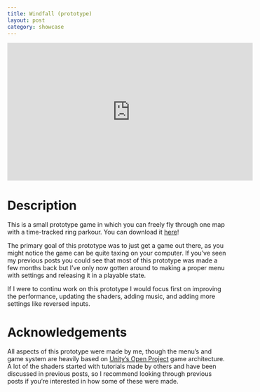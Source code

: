 ```yaml
---
title: Windfall (prototype)
layout: post
category: showcase
---
```


<div class="youtube-container">
    <iframe width="560" height="315" src="https://www.youtube.com/embed/jfJ1IyQMAhg" title="YouTube video player" frameborder="0" allow="accelerometer; autoplay; clipboard-write; encrypted-media; gyroscope; picture-in-picture" allowfullscreen></iframe>
</div>

# Description

This is a small prototype game in which you can freely fly through one map with a time-tracked ring parkour. You can download it <a href="https://radagasd.itch.io/windfall" target="_blank">here</a>!

The primary goal of this prototype was to just get a game out there, as you might notice the game can be quite taxing on your computer. If you’ve seen my previous posts you could see that most of this prototype was made a few months back but I’ve only now gotten around to making a proper menu with settings and releasing it in a playable state.

If I were to continu work on this prototype I would focus first on improving the performance, updating the shaders, adding music, and adding more settings like reversed inputs.

# Acknowledgements

All aspects of this prototype were made by me, though the menu’s and game system are heavily based on <a href="https://github.com/UnityTechnologies/open-project-1" target="_blank">Unity’s Open Project</a> game architecture. A lot of the shaders started with tutorials made by others and have been discussed in previous posts, so I recommend looking through previous posts if you’re interested in how some of these were made.